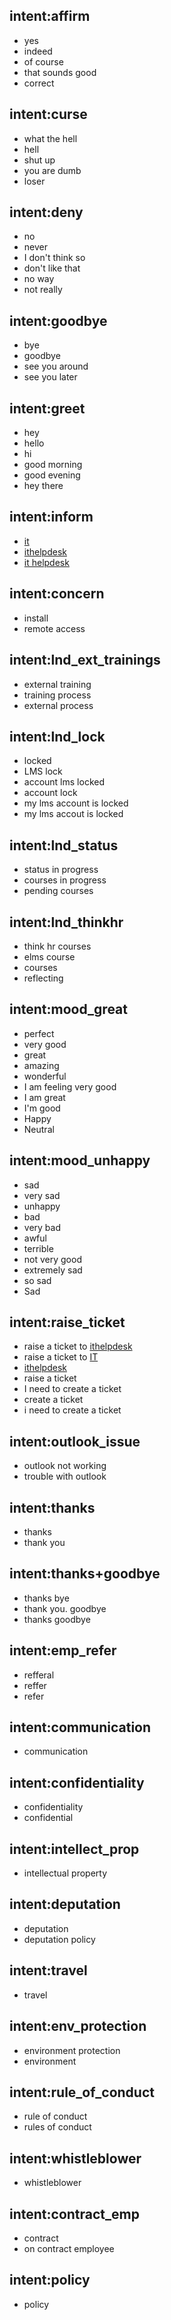## intent:affirm
- yes
- indeed
- of course
- that sounds good
- correct

## intent:curse
- what the hell
- hell
- shut up
- you are dumb
- loser

## intent:deny
- no
- never
- I don't think so
- don't like that
- no way
- not really

## intent:goodbye
- bye
- goodbye
- see you around
- see you later

## intent:greet
- hey
- hello
- hi
- good morning
- good evening
- hey there

## intent:inform
- [it](ticket)
- [ithelpdesk](ticket)
- [it helpdesk](ticket)

## intent:concern
- install
- remote access

## intent:lnd_ext_trainings
- external training
- training process
- external process

## intent:lnd_lock
- locked
- LMS lock
- account lms locked
- account lock
- my lms account is locked
- my lms accout is locked

## intent:lnd_status
- status in progress
- courses in progress
- pending courses

## intent:lnd_thinkhr
- think hr courses
- elms course
- courses
- reflecting

## intent:mood_great
- perfect
- very good
- great
- amazing
- wonderful
- I am feeling very good
- I am great
- I'm good
- Happy
- Neutral

## intent:mood_unhappy
- sad
- very sad
- unhappy
- bad
- very bad
- awful
- terrible
- not very good
- extremely sad
- so sad
- Sad

## intent:raise_ticket
- raise a ticket to [ithelpdesk](ticket)
- raise a ticket to [IT](ticket)
- [ithelpdesk](ticket)
- raise a ticket
- I need to create a ticket
- create a ticket
- i need to create a ticket

## intent:outlook_issue
- outlook not working
- trouble with outlook

## intent:thanks
- thanks
- thank you

## intent:thanks+goodbye
- thanks bye
- thank you. goodbye
- thanks goodbye

## intent:emp_refer
- refferal
- reffer
- refer

## intent:communication
- communication

## intent:confidentiality
- confidentiality
- confidential

## intent:intellect_prop
- intellectual property


## intent:deputation
- deputation
- deputation policy

## intent:travel
- travel

## intent:env_protection
- environment protection
- environment

## intent:rule_of_conduct
- rule of conduct
- rules of conduct

## intent:whistleblower
- whistleblower

## intent:contract_emp
- contract
- on contract employee

## intent:policy
- policy
